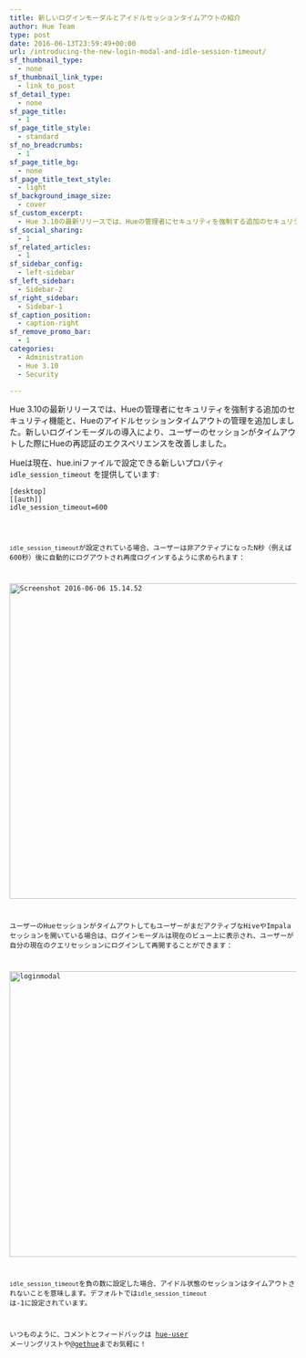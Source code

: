 ```yaml
---
title: 新しいログインモーダルとアイドルセッションタイムアウトの紹介
author: Hue Team
type: post
date: 2016-06-13T23:59:49+00:00
url: /introducing-the-new-login-modal-and-idle-session-timeout/
sf_thumbnail_type:
  - none
sf_thumbnail_link_type:
  - link_to_post
sf_detail_type:
  - none
sf_page_title:
  - 1
sf_page_title_style:
  - standard
sf_no_breadcrumbs:
  - 1
sf_page_title_bg:
  - none
sf_page_title_text_style:
  - light
sf_background_image_size:
  - cover
sf_custom_excerpt:
  - Hue 3.10の最新リリースでは、Hueの管理者にセキュリティを強制する追加のセキュリティ機能と、Hueのアイドルセッションタイムアウトの管理を追加しました。新しいログインモデルの導入により、ユーザーのセッションがタイムアウトした際にHueの再認証のエクスペリエンスを改善しました。
sf_social_sharing:
  - 1
sf_related_articles:
  - 1
sf_sidebar_config:
  - left-sidebar
sf_left_sidebar:
  - Sidebar-2
sf_right_sidebar:
  - Sidebar-1
sf_caption_position:
  - caption-right
sf_remove_promo_bar:
  - 1
categories:
  - Administration
  - Hue 3.10
  - Security

---
```

Hue 3.10の最新リリースでは、Hueの管理者にセキュリティを強制する追加のセキュリティ機能と、Hueのアイドルセッションタイムアウトの管理を追加しました。新しいログインモーダルの導入により、ユーザーのセッションがタイムアウトした際にHueの再認証のエクスペリエンスを改善しました。

Hueは現在、hue.iniファイルで設定できる新しいプロパティ`idle_session_timeout` を提供しています:

<pre><code class="bash">[desktop]
[[auth]]
idle_session_timeout=600
</pre>

`idle_session_timeout`が設定されている場合、ユーザーは非アクティブになったN秒（例えば 600秒）後に自動的にログアウトされ再度ログインするように求められます：

[<img class="aligncenter size-large wp-image-4122" src="https://cdn.gethue.com/uploads/2016/06/Screenshot-2016-06-06-15.14.52-1024x553.jpg" alt="Screenshot 2016-06-06 15.14.52" width="1024" height="553" data-wp-pid="4122" />][1]

ユーザーのHueセッションがタイムアウトしてもユーザーがまだアクティブなHiveやImpalaセッションを開いている場合は、ログインモーダルは現在のビュー上に表示され、ユーザーが自分の現在のクエリセッションにログインして再開することができます：

[<img class="aligncenter size-full wp-image-4120" src="https://cdn.gethue.com/uploads/2016/02/loginmodal.gif" alt="loginmodal" width="935" height="501" data-wp-pid="4120" />][2]

`idle_session_timeout`を負の数に設定した場合、アイドル状態のセッションはタイムアウトされないことを意味します。デフォルトでは`idle_session_timeout` は-1に設定されています。

いつものように、コメントとフィードバックは [hue-user][3] メーリングリストや[@gethue][4]までお気軽に！

 [1]: https://cdn.gethue.com/uploads/2016/06/Screenshot-2016-06-06-15.14.52.jpg
 [2]: https://cdn.gethue.com/uploads/2016/02/loginmodal.gif
 [3]: http://groups.google.com/a/cloudera.org/group/hue-user
 [4]: https://twitter.com/gethue